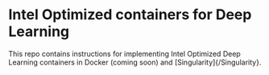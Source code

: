 # Intel Optimized containers for Deep Learning

This repo contains instructions for implementing Intel Optimized Deep Learning containers in Docker (coming soon) and [Singularity]{/Singularity}. 
